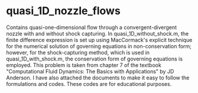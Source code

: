 # quasi_1D_nozzle_flows
Contains quasi-one-dimensional flow through a convergent-divergent nozzle with and without shock capturing. 
In quasi_1D_without_shock.m, the finite difference expression is set up using MacCormack's explicit technique for the numerical solution 
of governing equations in non-conservation form; however, for the shock-capturing method, which is used in quasi_1D_with_shock.m, the conservation form of 
governing equations is employed. This problem is taken from chapter 7 of the textbook "Computational Fluid Dynamics: The Basics with Applications" by JD Anderson. 
I have also attached the documents to make it easy to follow the formulations and codes. These codes are for educational purposes. 
